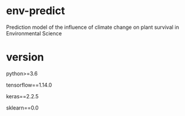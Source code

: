 # env-predict
Prediction model of the influence of climate change on plant survival in Environmental Science

# version
python>=3.6

tensorflow==1.14.0

keras==2.2.5

sklearn==0.0
